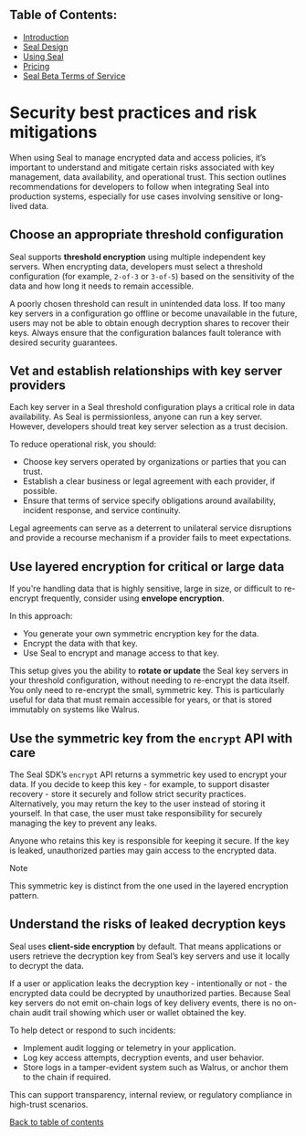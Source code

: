 ## Table of Contents:

- [Introduction](README.md)
- [Seal Design](Design.md)
- [Using Seal](UsingSeal.md)
- [Pricing](Pricing.md)
- [Seal Beta Terms of Service](TermsOfService.md)

# Security best practices and risk mitigations

When using Seal to manage encrypted data and access policies, it’s important to understand and mitigate certain risks associated with key management, data availability, and operational trust. This section outlines recommendations for developers to follow when integrating Seal into production systems, especially for use cases involving sensitive or long-lived data.

## Choose an appropriate threshold configuration

Seal supports **threshold encryption** using multiple independent key servers. When encrypting data, developers must select a threshold configuration (for example, `2-of-3` or `3-of-5`) based on the sensitivity of the data and how long it needs to remain accessible.

A poorly chosen threshold can result in unintended data loss. If too many key servers in a configuration go offline or become unavailable in the future, users may not be able to obtain enough decryption shares to recover their keys. Always ensure that the configuration balances fault tolerance with desired security guarantees.

## Vet and establish relationships with key server providers

Each key server in a Seal threshold configuration plays a critical role in data availability. As Seal is permissionless, anyone can run a key server. However, developers should treat key server selection as a trust decision.

To reduce operational risk, you should:

* Choose key servers operated by organizations or parties that you can trust.
* Establish a clear business or legal agreement with each provider, if possible.
* Ensure that terms of service specify obligations around availability, incident response, and service continuity.

Legal agreements can serve as a deterrent to unilateral service disruptions and provide a recourse mechanism if a provider fails to meet expectations.

## Use layered encryption for critical or large data

If you're handling data that is highly sensitive, large in size, or difficult to re-encrypt frequently, consider using **envelope encryption**.

In this approach:

* You generate your own symmetric encryption key for the data.
* Encrypt the data with that key.
* Use Seal to encrypt and manage access to that key.

This setup gives you the ability to **rotate or update** the Seal key servers in your threshold configuration, without needing to re-encrypt the data itself. You only need to re-encrypt the small, symmetric key. This is particularly useful for data that must remain accessible for years, or that is stored immutably on systems like Walrus.

## Use the symmetric key from the `encrypt` API with care

The Seal SDK’s `encrypt` API returns a symmetric key used to encrypt your data. If you decide to keep this key - for example, to support disaster recovery - store it securely and follow strict security practices. Alternatively, you may return the key to the user instead of storing it yourself. In that case, the user must take responsibility for securely managing the key to prevent any leaks.

Anyone who retains this key is responsible for keeping it secure. If the key is leaked, unauthorized parties may gain access to the encrypted data.

> [!NOTE] 
> This symmetric key is distinct from the one used in the layered encryption pattern.

## Understand the risks of leaked decryption keys

Seal uses **client-side encryption** by default. That means applications or users retrieve the decryption key from Seal’s key servers and use it locally to decrypt the data.

If a user or application leaks the decryption key - intentionally or not - the encrypted data could be decrypted by unauthorized parties. Because Seal key servers do not emit on-chain logs of key delivery events, there is no on-chain audit trail showing which user or wallet obtained the key.

To help detect or respond to such incidents:

* Implement audit logging or telemetry in your application.
* Log key access attempts, decryption events, and user behavior.
* Store logs in a tamper-evident system such as Walrus, or anchor them to the chain if required.

This can support transparency, internal review, or regulatory compliance in high-trust scenarios.

[Back to table of contents](#table-of-contents)
